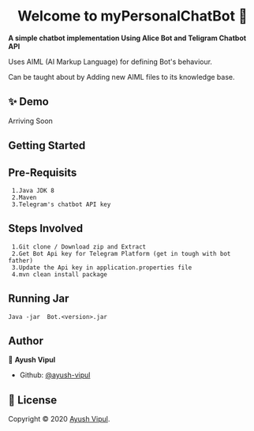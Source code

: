 <h1 align="center">Welcome to myPersonalChatBot 👋</h1>


**A simple chatbot implementation Using Alice Bot and Teligram Chatbot API**

Uses AIML (AI Markup Language) for defining Bot's behaviour.

Can be taught about by Adding new AIML files to its knowledge base.

## ✨ Demo
  Arriving Soon

Getting Started
---------------
  
  Pre-Requisits 
  ---------
  
     1.Java JDK 8
     2.Maven 
     3.Telegram's chatbot API key

  Steps Involved 
  ---------
  
     1.Git clone / Download zip and Extract
     2.Get Bot Api key for Telegram Platform (get in tough with bot father)
     3.Update the Api key in application.properties file
     4.mvn clean install package 


Running Jar 
 ---------
    Java -jar  Bot.<version>.jar
  
  


## Author

👤 **Ayush Vipul**

- Github: [@ayush-vipul](https://github.com/ayush-vipul)
  
   
   
   






## 📝 License

Copyright © 2020 [Ayush Vipul](https://github.com/ayush-vipul).<br />

